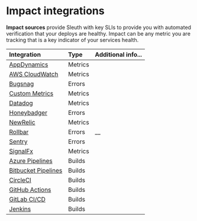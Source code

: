 # Impact integrations

**Impact sources** provide Sleuth with key SLIs to provide you with automated verification that your deploys are healthy. Impact can be any metric you are tracking that is a key indicator of your services health.

| Integration | Type | Additional info... |
| :--- | :--- | :--- |
| [AppDynamics](metrics/appdynamics.md) | Metrics |  |
| [AWS CloudWatch](metrics/aws-cloudwatch.md) | Metrics |  |
| [Bugsnag](errors/bugsnag.md) | Errors |  |
| [Custom Metrics](metrics/custom.md) | Metrics |  |
| [Datadog](metrics/datadog.md) | Metrics |  |
| [Honeybadger](errors/honeybadger.md) | Errors |  |
| [NewRelic](metrics/newrelic.md) | Metrics |  |
| [Rollbar](errors/rollbar.md) | Errors | \_\_ |
| [Sentry](errors/sentry.md) | Errors |  |
| [SignalFx](metrics/signalfx.md) | Metrics |  |
| [Azure Pipelines](build-trackers/azure-pipelines.md) | Builds |  |
| [Bitbucket Pipelines](build-trackers/bitbucket-pipelines.md) | Builds |  |
| [CircleCI](build-trackers/circleci.md) | Builds |  |
| [GitHub Actions](build-trackers/github-actions.md) | Builds |  |
| [GitLab CI/CD](build-trackers/gitlab-ci-cd.md) | Builds |  |
| [Jenkins](build-trackers/jenkins.md) | Builds |  |



